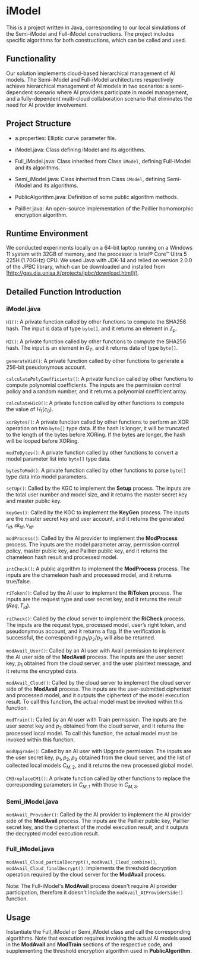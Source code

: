 # iModel

This is a project written in Java, corresponding to our local simulations of the Semi-$\mathsf{iModel}$ and Full-$\mathsf{iModel}$ constructions. The project includes specific algorithms for both constructions, which can be called and used.

## Functionality

Our solution implements cloud-based hierarchical management of AI models. The Semi-$\mathsf{iModel}$ and Full-$\mathsf{iModel}$ architectures respectively achieve hierarchical management of AI models in two scenarios: a semi-dependent scenario where AI providers participate in model management, and a fully-dependent multi-cloud collaboration scenario that eliminates the need for AI provider involvement.

## Project Structure

- a.properties: Elliptic curve parameter file.

- iModel.java: Class defining $\mathsf{iModel}$ and its algorithms.

- Full_iModel.java: Class inherited from Class `iModel`, defining Full-$\mathsf{iModel}$ and its algorithms.

- Semi_iModel.java: Class inherited from Class `iModel`, defining Semi-$\mathsf{iModel}$ and its algorithms.

- PublicAlgorithm.java: Definition of some public algorithm methods.

- Paillier.java: An open-source implementation of the Paillier homomorphic encryption algorithm.

## Runtime Environment

We conducted experiments locally on a 64-bit laptop running on a Windows 11 system with 32GB of memory, and the processor is Intel® Core™ Ultra 5 225H (1.70GHz) CPU. We used Java with JDK-14 and relied on version 2.0.0 of the JPBC library, which can be downloaded and installed from [http://gas.dia.unisa.it/projects/jpbc/download.html]().

## Detailed Function Introduction

### iModel.java

`H1()`: A private function called by other functions to compute the SHA256 hash. The input is data of type `byte[]`, and it returns an element in $\mathbb{Z}_p$.

`H2()`: A private function called by other functions to compute the SHA256 hash. The input is an element in $G_T$, and it returns data of type `byte[]`.

`generateVid()`: A private function called by other functions to generate a 256-bit pseudonymous account.

`calculatePolyCoefficients()`: A private function called by other functions to compute polynomial coefficients. The inputs are the permission control policy and a random number, and it returns a polynomial coefficient array.

`calculateH1c0()`: A private function called by other functions to compute the value of $H_1(c_0)$.

`xorBytes()`: A private function called by other functions to perform an XOR operation on two `byte[]` type data. If the hash is longer, it will be truncated to the length of the bytes before XORing. If the bytes are longer, the hash will be looped before XORing.

`modToBytes()`: A private function called by other functions to convert a model parameter list into `byte[]` type data.

`bytesToMod()`: A private function called by other functions to parse `byte[]` type data into model parameters.

`setUp()`: Called by the KGC to implement the **Setup** process. The inputs are the total user number and model size, and it returns the master secret key and master public key.

`keyGen()`: Called by the KGC to implement the **KeyGen** process. The inputs are the master secret key and user account, and it returns the generated $r_{id}, sk_{id}, v_{id}$.

`modProcess()`: Called by the AI provider to implement the **ModProcess** process. The inputs are the model parameter array, permission control policy, master public key, and Paillier public key, and it returns the chameleon hash result and processed model.

`intCheck()`: A public algorithm to implement the **ModProcess** process. The inputs are the chameleon hash and processed model, and it returns true/false.

`riToken()`: Called by the AI user to implement the **RiToken** process. The inputs are the request type and user secret key, and it returns the result $(Req, T_{id})$.

`riCheck()`: Called by the cloud server to implement the **RiCheck** process. The inputs are the request type, processed model, user’s right token, and pseudonymous account, and it returns a flag. If the verification is successful, the corresponding $p_1$/$p_2$/$p_3$ will also be returned.

`modAvail_User()`: Called by an AI user with Avail permission to implement the AI user side of the **ModAvail** process. The inputs are the user secret key, $p_1$ obtained from the cloud server, and the user plaintext message, and it returns the encrypted data.

`modAvail_Cloud()`: Called by the cloud server to implement the cloud server side of the **ModAvail** process. The inputs are the user-submitted ciphertext and processed model, and it outputs the ciphertext of the model execution result. To call this function, the actual model must be invoked within this function.

`modTrain()`: Called by an AI user with Train permission. The inputs are the user secret key and $p_2$ obtained from the cloud server, and it returns the processed local model. To call this function, the actual model must be invoked within this function.

`modUpgrade()`: Called by an AI user with Upgrade permission. The inputs are the user secret key, $p_1, p_2, p_3$ obtained from the cloud server, and the list of collected local models $C_{M,2}$, and it returns the new processed global model.

`CM3replaceCM1()`: A private function called by other functions to replace the corresponding parameters in $C_{M,1}$ with those in $C_{M,3}$.

### Semi_iModel.java

`modAvail_Provider()`: Called by the AI provider to implement the AI provider side of the **ModAvail** process. The inputs are the Paillier public key, Paillier secret key, and the ciphertext of the model execution result, and it outputs the decrypted model execution result.

### Full_iModel.java

`modAvail_Cloud_partialDecrypt()`, `modAvail_Cloud_combine()`, `modAvail_Cloud_finalDecrypt()`: Implements the threshold decryption operation required by the cloud server for the **ModAvail** process.

Note: The Full-$\mathsf{iModel}$'s **ModAvail** process doesn't require AI provider participation, therefore it doesn't include the `modAvail_AIProviderSide()` function.

## Usage

Instantiate the Full_iModel or Semi_iModel class and call the corresponding algorithms. Note that execution requires invoking the actual AI models used in the **ModAvail** and **ModTrain** sections of the respective code, and supplementing the threshold encryption algorithm used in **PublicAlgorithm**.
